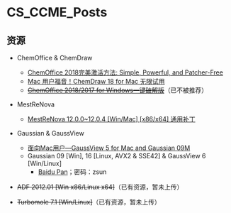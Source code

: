 # CS_CCME_Posts
## 资源

* ChemOffice & ChemDraw

  * [ChemOffice 2018完美激活方法: Simple, Powerful, and Patcher-Free](/cos/cow.md)
  * [Mac 用户福音！ChemDraw 18 for Mac 无限试用](/cos/cdm.md)
  * ~~[ChemOffice 2018/2017 for Windows一键破解版](/cos/cow_legacy.md)~~（已不被推荐）

* MestReNova

  * [MestReNova 12.0.0~12.0.4 \[Win/Mac\] \[x86/x64\] 通用补丁](/mestrenova/mrn.md)

* Gaussian & GaussView

  * [面向Mac用户—GaussView 5 for Mac and Gaussian 09M](/gaussian/gvm.md)
  * Gaussian 09 \[Win\], 16 \[Linux, AVX2 & SSE42\] & GaussView 6 \[Win/Linux\]  
    * [Baidu Pan](https://pan.baidu.com/s/1xr7lDuXzpFiu21xodvPCPg)；密码：zsun

* ~~ADF 2012.01 \[Win x86/Linux x64\]~~（已有资源，暂未上传）
* ~~Turbomole 7.1 \[Win/Linux\]~~（已有资源，暂未上传）
